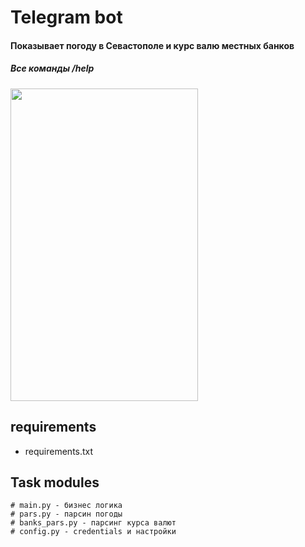 # Telegram bot 
#### Показывает погоду в Севастополе и курс валю местных банков 

##### Все команды /help

<img src="https://user-images.githubusercontent.com/72130001/143201950-0f26113e-654e-487c-8b8e-9a10bdecb5b2.gif" width="300" height="500"/>

## requirements
- requirements.txt

## Task modules
```
# main.py - бизнес логика
# pars.py - парсин погоды
# banks_pars.py - парсинг курса валют
# config.py - credentials и настройки
```
